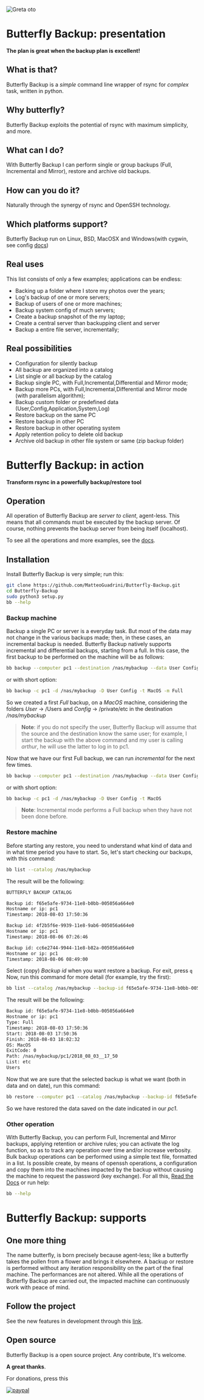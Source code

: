 ![Greta oto](img/bb.png)

# Butterfly Backup: presentation
**The plan is great when the backup plan is excellent!**

## What is that?
Butterfly Backup is a _simple_ command line wrapper of rsync for _complex_ task, written in python.

## Why butterfly?
Butterfly Backup exploits the potential of rsync with maximum simplicity, and more.

## What can I do?
With Butterfly Backup I can perform single or group backups (Full, Incremental and Mirror), restore and archive old backups.

## How can you do it?
Naturally through the synergy of rsync and OpenSSH technology.

## Which platforms support?
Butterfly Backup run on Linux, BSD, MacOSX and Windows(with cygwin, see config [docs](https://Butterfly-Backup.readthedocs.io/en/latest/))

## Real uses
This list consists of only a few examples; applications can be endless:
* Backing up a folder where I store my photos over the years;
* Log's backup of one or more servers;
* Backup of users of one or more machines;
* Backup system config of much servers;
* Create a backup snapshot of the my laptop;
* Create a central server than backupping client and server
* Backup a entire file server, incrementally;

## Real possibilities
- Configuration for silently backup
- All backup are organized into a catalog
- List single or all backup by the catalog
- Backup single PC, with Full,Incremental,Differential and Mirror mode;
- Backup more PCs, with Full,Incremental,Differential and Mirror mode (with parallelism algorithm);
- Backup custom folder or predefined data (User,Config,Application,System,Log)
- Restore backup on the same PC
- Restore backup in other PC
- Restore backup in other operating system
- Apply retention policy to delete old backup
- Archive old backup in other file system or same (zip backup folder)


# Butterfly Backup: in action
**Transform rsync in a powerfully backup/restore tool**

## Operation
All operation of Butterfly Backup are _server to client_, agent-less.
This means that all commands must be executed by the backup server. Of course, nothing prevents the backup server from being itself (localhost).

To see all the operations and more examples, see the [docs](https://Butterfly-Backup.readthedocs.io/en/latest/).

## Installation
Install Butterfly Backup is very simple; run this:
```bash
git clone https://github.com/MatteoGuadrini/Butterfly-Backup.git
cd Butterfly-Backup
sudo python3 setup.py
bb --help
```

### Backup machine
Backup a single PC or server is a everyday task. 
But most of the data may not change in the various backups made;
then, in these cases, an incremental backup is needed.
Butterfly Backup natively supports incremental and differential backups, starting from a full.
In this case, the first backup to be performed on the machine will be as follows:
```bash
bb backup --computer pc1 --destination /nas/mybackup --data User Config --type MacOS --mode Full
```
or with short option:
```bash
bb backup -c pc1 -d /nas/mybackup -D User Config -t MacOS -m Full
```
So we created a first _Full_ backup, on a _MacOS_ machine, considering the folders _User_ -> /Users and _Config_ -> /private/etc in the destination _/nas/mybackup_
> **Note**: if you do not specify the user, Butterfly Backup will assume that the source and the destination know the same user; for example, I start the backup with the above command and my user is calling _arthur_, he will use the latter to log in to pc1.

Now that we have our first Full backup, we can run _incremental_ for the next few times.
```bash
bb backup --computer pc1 --destination /nas/mybackup --data User Config --type MacOS 
```
or with short option:
```bash
bb backup -c pc1 -d /nas/mybackup -D User Config -t MacOS
```
> **Note**: Incremental mode performs a Full backup when they have not been done before.

### Restore machine
Before starting any restore, you need to understand what kind of data and in what time period you have to start.
So, let's start checking our backups, with this command:
```bash
bb list --catalog /nas/mybackup
```
The result will be the following:
```bash
BUTTERFLY BACKUP CATALOG

Backup id: f65e5afe-9734-11e8-b0bb-005056a664e0
Hostname or ip: pc1
Timestamp: 2018-08-03 17:50:36

Backup id: 4f2b5f6e-9939-11e8-9ab6-005056a664e0
Hostname or ip: pc1
Timestamp: 2018-08-06 07:26:46

Backup id: cc6e2744-9944-11e8-b82a-005056a664e0
Hostname or ip: pc1
Timestamp: 2018-08-06 08:49:00
```
Select (copy) _Backup id_ when you want restore a backup.
For exit, press `q`
Now, run this command for more detail (for example, try the first):
```bash
bb list --catalog /nas/mybackup --backup-id f65e5afe-9734-11e8-b0bb-005056a664e0
```
The result will be the following:
```bash
Backup id: f65e5afe-9734-11e8-b0bb-005056a664e0
Hostname or ip: pc1
Type: Full
Timestamp: 2018-08-03 17:50:36
Start: 2018-08-03 17:50:36
Finish: 2018-08-03 18:02:32
OS: MacOS
ExitCode: 0
Path: /nas/mybackup/pc1/2018_08_03__17_50
List: etc
Users
```
Now that we are sure that the selected backup is what we want (both in data and on date), run this command:
```bash
bb restore --computer pc1 --catalog /nas/mybackup --backup-id f65e5afe-9734-11e8-b0bb-005056a664e0
```
So we have restored the data saved on the date indicated in our _pc1_.

### Other operation
With Butterfly Backup, you can perform Full, Incremental and Mirror backups, applying retention or archive rules;
you can activate the log function, so as to track any operation over time and/or increase verbosity.
Bulk backup operations can be performed using a simple text file, formatted in a list.
Is possible create, by means of openssh operations, a configuration and copy them into the machines impacted by the backup without causing the machine to request the password (key exchange).
For all this, [Read the Docs](https://Butterfly-Backup.readthedocs.io/en/latest/) or run help:
```bash
bb --help
```

# Butterfly Backup: supports

## One more thing
The name butterfly, is born precisely because agent-less; like a butterfly takes the pollen from a flower and brings it elsewhere.
A backup or restore is performed without any iteration responsibility on the part of the final machine.
The performances are not altered.
While all the operations of Butterfly Backup are carried out, the impacted machine can continuously work with peace of mind.

## Follow the project
See the new features in development through this [link](https://tree.taiga.io/project/matteoguadrini-butterfly-backup/kanban).

## Open source
Butterfly Backup is a open source project. Any contribute, It's welcome.

**A great thanks**.

For donations, press this

[![paypal](https://www.paypalobjects.com/en_US/i/btn/btn_donateCC_LG.gif)](https://www.paypal.me/guos)